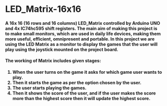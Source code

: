 # LED_Matrix-16x16

<h4>
A 16x 16 (16 rows and 16 columns) LED_Matrix controlled by Arduino UNO and 4x IC74hc595 shift registers.
The main aim of making this project is to make small monitors, which are used in daily life devices, 
making them more useful, efficient, omnipresent and portable. In this project we are using the LED Matrix 
as a monitor to display the games that the user will play using the joystick mounted on the project board.
</h4>

<h4>The working of Matrix includes given stages: </h4>
<h4>
  <ol>
    <li>When the user turns on the game it asks for which game user wants to play.</li>
    <li>Then it starts the game as per the option chosen by the user.</li>
    <li>The user starts playing the games.</li>
    <li>Then it shows the score of the user, and if the user makes the score more      
      than the highest score then it will update the highest score. </li>
  </ol>
</h4>